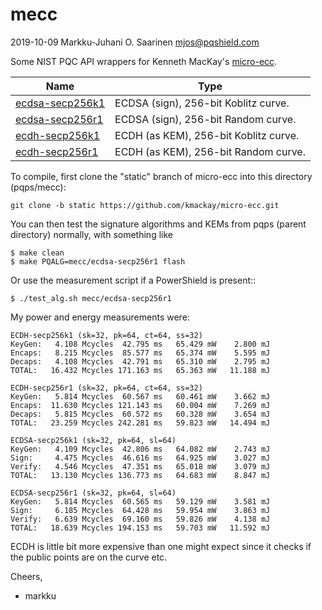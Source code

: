 # mecc

2019-10-09	Markku-Juhani O. Saarinen <mjos@pqshield.com>

Some NIST PQC API wrappers for Kenneth MacKay's 
[micro-ecc](https://github.com/kmackay/micro-ecc).

| Name | Type |
| ---- | ---- |
| [ecdsa-secp256k1](ecdsa-secp256k1) | ECDSA (sign), 256-bit Koblitz curve. |
| [ecdsa-secp256r1](ecdsa-secp256r1) | ECDSA (sign), 256-bit Random curve.  |
| [ecdh-secp256k1](ecdh-secp256k1) 	 | ECDH (as KEM), 256-bit Koblitz curve.|
| [ecdh-secp256r1](ecdh-secp256r1)   | ECDH (as KEM), 256-bit Random curve. |

To compile, first clone the "static" branch of micro-ecc into this
directory (pqps/mecc):
```
git clone -b static https://github.com/kmackay/micro-ecc.git
```

You can then test the signature algorithms and KEMs from pqps (parent 
directory) normally, with something like
```
$ make clean
$ make PQALG=mecc/ecdsa-secp256r1 flash
```
Or use the measurement script if a PowerShield is present::
```
$ ./test_alg.sh mecc/ecdsa-secp256r1
```

My power and energy measurements were:

```
ECDH-secp256k1 (sk=32, pk=64, ct=64, ss=32)
KeyGen:   4.108 Mcycles	 42.795 ms	 65.429 mW	  2.800 mJ
Encaps:   8.215 Mcycles	 85.577 ms	 65.374 mW	  5.595 mJ
Decaps:   4.108 Mcycles	 42.791 ms	 65.310 mW	  2.795 mJ
TOTAL:   16.432 Mcycles	171.163 ms	 65.363 mW	 11.188 mJ

ECDH-secp256r1 (sk=32, pk=64, ct=64, ss=32)
KeyGen:   5.814 Mcycles	 60.567 ms	 60.461 mW	  3.662 mJ
Encaps:  11.630 Mcycles	121.143 ms	 60.004 mW	  7.269 mJ
Decaps:   5.815 Mcycles	 60.572 ms	 60.328 mW	  3.654 mJ
TOTAL:   23.259 Mcycles	242.281 ms	 59.823 mW	 14.494 mJ

ECDSA-secp256k1 (sk=32, pk=64, sl=64)
KeyGen:   4.109 Mcycles	 42.806 ms	 64.082 mW	  2.743 mJ
Sign:     4.475 Mcycles	 46.616 ms	 64.925 mW	  3.027 mJ
Verify:   4.546 Mcycles	 47.351 ms	 65.018 mW	  3.079 mJ
TOTAL:   13.130 Mcycles	136.773 ms	 64.683 mW	  8.847 mJ

ECDSA-secp256r1 (sk=32, pk=64, sl=64)
KeyGen:   5.814 Mcycles	 60.565 ms	 59.129 mW	  3.581 mJ
Sign:     6.185 Mcycles	 64.428 ms	 59.954 mW	  3.863 mJ
Verify:   6.639 Mcycles	 69.160 ms	 59.826 mW	  4.138 mJ
TOTAL:   18.639 Mcycles	194.153 ms	 59.703 mW	 11.592 mJ
```

ECDH is little bit more expensive than one might expect since it checks
if the public points are on the curve etc.

Cheers,
- markku


